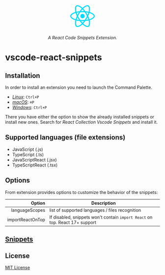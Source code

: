 <h1 align="center">
  <img src="https://github.com/sankeyangshu/vscode-react-snippets/blob/main/res/logo.png?raw=true" width="80"/>
</h1>

<p align="center">
<i>A React Code Snippets Extension.</i>
</p>

# vscode-react-snippets

## Installation

In order to install an extension you need to launch the Command Palette.

- [_Linux_](https://code.visualstudio.com/shortcuts/keyboard-shortcuts-linux.pdf): `Ctrl+P`
- [_macOS_](https://code.visualstudio.com/shortcuts/keyboard-shortcuts-macos.pdf): `⌘P`
- [_Windows_](https://code.visualstudio.com/shortcuts/keyboard-shortcuts-windows.pdf): `Ctrl+P`

There you have either the option to show the already installed snippets or install new ones. Search for _React Collection Vscode Snippets_ and install it.

## Supported languages (file extensions)

- JavaScript (.js)
- TypeScript (.ts)
- JavaScriptReact (.jsx)
- TypeScriptReact (.tsx)

## Options

From extension provides options to customize the behavior of the snippets:

|           Option | Description                                                                  |
| ---------------: | ---------------------------------------------------------------------------- |
|   languageScopes | list of supported languages / files recognition                              |
| importReactOnTop | If disabled, snippets won't contain `import React` on top. React 17+ support |

## [Snippets](./docs/Snippets.md)

## License

[MIT License](https://github.com/sankeyangshu/vscode-react-snippets/blob/main/LICENSE)
